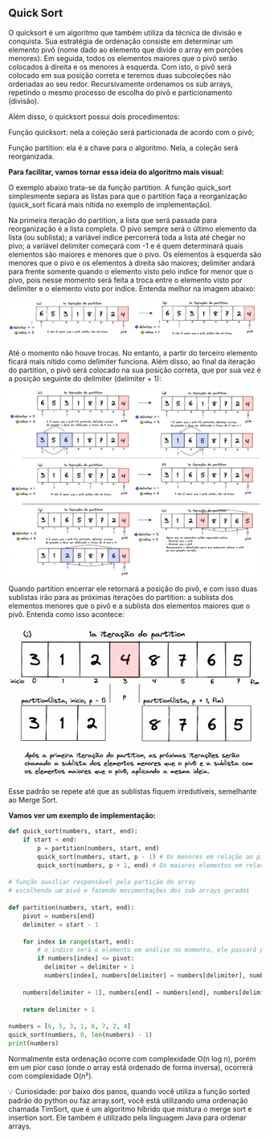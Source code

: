## Quick Sort

O quicksort é um algoritmo que também utiliza da técnica de divisão e conquista. Sua estratégia de ordenação consiste em determinar um elemento pivô (nome dado ao elemento que divide o array em porções menores). Em seguida, todos os elementos maiores que o pivô serão colocados à direita e os menores à esquerda. Com isto, o pivô será colocado em sua posição correta e teremos duas subcoleções não ordenadas ao seu redor. Recursivamente ordenamos os sub arrays, repetindo o mesmo processo de escolha do pivô e particionamento (divisão).

Além disso, o quicksort possui dois procedimentos:

Função quicksort: nela a coleção será particionada de acordo com o pivô;

Função partition: ela é a chave para o algoritmo. Nela, a coleção será reorganizada.

**Para facilitar, vamos tornar essa ideia do algoritmo mais visual:**

O exemplo abaixo trata-se da função partition. A função quick_sort simplesmente separa as listas para que o partition faça a reorganização (quick_sort ficará mais nítida no exemplo de implementação).

Na primeira iteração do partition, a lista que será passada para reorganização é a lista completa. O pivo sempre será o último elemento da lista (ou sublista); a variável indice percorrerá toda a lista até chegar no pivo; a variável delimiter começará com -1 e é quem determinará quais elementos são maiores e menores que o pivo. Os elementos à esquerda são menores que o pivo e os elementos à direita são maiores; delimiter andará para frente somente quando o elemento visto pelo indice for menor que o pivo, pois nesse momento será feita a troca entre o elemento visto por delimiter e o elemento visto por indice. Entenda melhor na imagem abaixo:

<img src='quick_sort_1-.png'>

Até o momento não houve trocas. No entanto, a partir do terceiro elemento ficará mais nítido como delimiter funciona. Além disso, ao final da iteração do partition, o pivô será colocado na sua posição correta, que por sua vez é a posição seguinte do delimiter (delimiter + 1):

<img src='quick_sort_2-.png'>

Quando partition encerrar ele retornará a posição do pivô, e com isso duas sublistas irão para as próximas iterações do partition: a sublista dos elementos menores que o pivô e a sublista dos elementos maiores que o pivô. Entenda como isso acontece:

<img src='quick_sort_3-.png'>

Esse padrão se repete até que as sublistas fiquem irredutíveis, semelhante ao Merge Sort.

**Vamos ver um exemplo de implementação:**

```python
def quick_sort(numbers, start, end):
    if start < end:
        p = partition(numbers, start, end)
        quick_sort(numbers, start, p - 1) # Os menores em relação ao pivô ficarão à esquerda
        quick_sort(numbers, p + 1, end) # Os maiores elementos em relação ao pivô ficarão à direita

# função auxiliar responsável pela partição do array
# escolhendo um pivô e fazendo movimentações dos sub arrays gerados

def partition(numbers, start, end):
    pivot = numbers[end]
    delimiter = start - 1

    for index in range(start, end):
        # o indice será o elemento em análise no momento, ele passará por todos os elementos
        if numbers[index] <= pivot:
          delimiter = delimiter + 1
          numbers[index], numbers[delimiter] = numbers[delimiter], numbers[index]

    numbers[delimiter + 1], numbers[end] = numbers[end], numbers[delimiter + 1]

    return delimiter + 1

numbers = [6, 5, 3, 1, 8, 7, 2, 4]
quick_sort(numbers, 0, len(numbers) - 1)
print(numbers)
```

Normalmente esta ordenação ocorre com complexidade O(n log n), porém em um pior caso (onde o array está ordenado de forma inversa), ocorrerá com complexidade O(n²).

💡 Curiosidade: por baixo dos panos, quando você utiliza a função sorted padrão do python ou faz array.sort, você está utilizando uma ordenação chamada TimSort, que é um algoritmo híbrido que mistura o merge sort e insertion sort. Ele também é utilizado pela linguagem Java para ordenar arrays.
